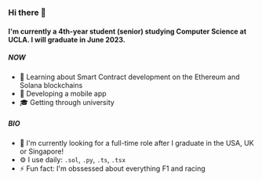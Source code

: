 ### Hi there 👋

#### I'm currently a 4th-year student (senior) studying Computer Science at UCLA. I will graduate in June 2023.

##### NOW

- 🔗 Learning about Smart Contract development on the Ethereum and Solana blockchains
- 📱 Developing a mobile app
- 🎓 Getting through university

##### BIO

- 🏢 I'm currently looking for a full-time role after I graduate in the USA, UK or Singapore!
- ⚙️ I use daily: `.sol`, `.py`, `.ts`, `.tsx`
- ⚡️ Fun fact: I'm obssessed about everything F1 and racing

